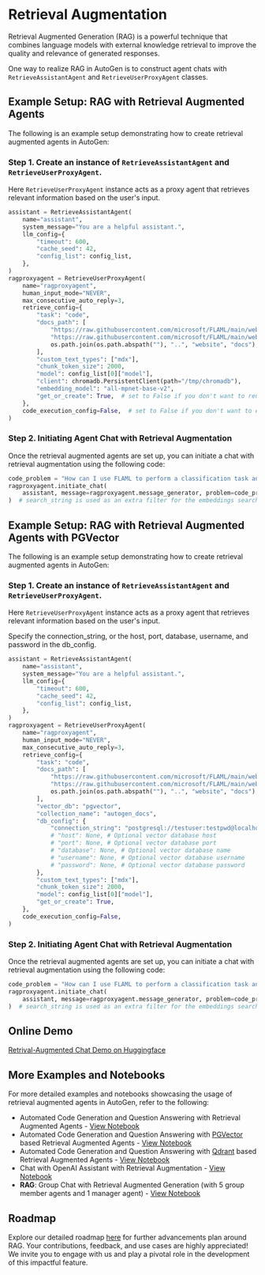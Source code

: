 # Retrieval Augmentation

Retrieval Augmented Generation (RAG) is a powerful technique that combines language models with external knowledge retrieval to improve the quality and relevance of generated responses.

One way to realize RAG in AutoGen is to construct agent chats with `RetrieveAssistantAgent` and `RetrieveUserProxyAgent` classes.

## Example Setup: RAG with Retrieval Augmented Agents
The following is an example setup demonstrating how to create retrieval augmented agents in AutoGen:

### Step 1. Create an instance of `RetrieveAssistantAgent` and `RetrieveUserProxyAgent`.

Here `RetrieveUserProxyAgent` instance acts as a proxy agent that retrieves relevant information based on the user's input.
```python
assistant = RetrieveAssistantAgent(
    name="assistant",
    system_message="You are a helpful assistant.",
    llm_config={
        "timeout": 600,
        "cache_seed": 42,
        "config_list": config_list,
    },
)
ragproxyagent = RetrieveUserProxyAgent(
    name="ragproxyagent",
    human_input_mode="NEVER",
    max_consecutive_auto_reply=3,
    retrieve_config={
        "task": "code",
        "docs_path": [
            "https://raw.githubusercontent.com/microsoft/FLAML/main/website/docs/Examples/Integrate%20-%20Spark.md",
            "https://raw.githubusercontent.com/microsoft/FLAML/main/website/docs/Research.md",
            os.path.join(os.path.abspath(""), "..", "website", "docs"),
        ],
        "custom_text_types": ["mdx"],
        "chunk_token_size": 2000,
        "model": config_list[0]["model"],
        "client": chromadb.PersistentClient(path="/tmp/chromadb"),
        "embedding_model": "all-mpnet-base-v2",
        "get_or_create": True,  # set to False if you don't want to reuse an existing collection, but you'll need to remove the collection manually
    },
    code_execution_config=False,  # set to False if you don't want to execute the code
)
```

### Step 2. Initiating Agent Chat with Retrieval Augmentation

Once the retrieval augmented agents are set up, you can initiate a chat with retrieval augmentation using the following code:

```python
code_problem = "How can I use FLAML to perform a classification task and use spark to do parallel training. Train 30 seconds and force cancel jobs if time limit is reached."
ragproxyagent.initiate_chat(
    assistant, message=ragproxyagent.message_generator, problem=code_problem, search_string="spark"
)  # search_string is used as an extra filter for the embeddings search, in this case, we only want to search documents that contain "spark".
```

## Example Setup: RAG with Retrieval Augmented Agents with PGVector
The following is an example setup demonstrating how to create retrieval augmented agents in AutoGen:

### Step 1. Create an instance of `RetrieveAssistantAgent` and `RetrieveUserProxyAgent`.

Here `RetrieveUserProxyAgent` instance acts as a proxy agent that retrieves relevant information based on the user's input.

Specify the connection_string, or the host, port, database, username, and password in the db_config.

```python
assistant = RetrieveAssistantAgent(
    name="assistant",
    system_message="You are a helpful assistant.",
    llm_config={
        "timeout": 600,
        "cache_seed": 42,
        "config_list": config_list,
    },
)
ragproxyagent = RetrieveUserProxyAgent(
    name="ragproxyagent",
    human_input_mode="NEVER",
    max_consecutive_auto_reply=3,
    retrieve_config={
        "task": "code",
        "docs_path": [
            "https://raw.githubusercontent.com/microsoft/FLAML/main/website/docs/Examples/Integrate%20-%20Spark.md",
            "https://raw.githubusercontent.com/microsoft/FLAML/main/website/docs/Research.md",
            os.path.join(os.path.abspath(""), "..", "website", "docs"),
        ],
        "vector_db": "pgvector",
        "collection_name": "autogen_docs",
        "db_config": {
            "connection_string": "postgresql://testuser:testpwd@localhost:5432/vectordb", # Optional - connect to an external vector database
            # "host": None, # Optional vector database host
            # "port": None, # Optional vector database port
            # "database": None, # Optional vector database name
            # "username": None, # Optional vector database username
            # "password": None, # Optional vector database password
        },
        "custom_text_types": ["mdx"],
        "chunk_token_size": 2000,
        "model": config_list[0]["model"],
        "get_or_create": True,
    },
    code_execution_config=False,
)
```

### Step 2. Initiating Agent Chat with Retrieval Augmentation

Once the retrieval augmented agents are set up, you can initiate a chat with retrieval augmentation using the following code:

```python
code_problem = "How can I use FLAML to perform a classification task and use spark to do parallel training. Train 30 seconds and force cancel jobs if time limit is reached."
ragproxyagent.initiate_chat(
    assistant, message=ragproxyagent.message_generator, problem=code_problem, search_string="spark"
)  # search_string is used as an extra filter for the embeddings search, in this case, we only want to search documents that contain "spark".
```

## Online Demo
[Retrival-Augmented Chat Demo on Huggingface](https://huggingface.co/spaces/thinkall/autogen-demos)

## More Examples and Notebooks
For more detailed examples and notebooks showcasing the usage of retrieval augmented agents in AutoGen, refer to the following:
- Automated Code Generation and Question Answering with Retrieval Augmented Agents - [View Notebook](/docs/notebooks/agentchat_RetrieveChat)
- Automated Code Generation and Question Answering with [PGVector](https://github.com/pgvector/pgvector) based Retrieval Augmented Agents - [View Notebook](https://github.com/microsoft/autogen/blob/main/notebook/agentchat_RetrieveChat_pgvector.ipynb)
- Automated Code Generation and Question Answering with [Qdrant](https://qdrant.tech/) based Retrieval Augmented Agents - [View Notebook](https://github.com/microsoft/autogen/blob/main/notebook/agentchat_RetrieveChat_qdrant.ipynb)
- Chat with OpenAI Assistant with Retrieval Augmentation - [View Notebook](https://github.com/microsoft/autogen/blob/main/notebook/agentchat_oai_assistant_retrieval.ipynb)
- **RAG**: Group Chat with Retrieval Augmented Generation (with 5 group member agents and 1 manager agent) - [View Notebook](/docs/notebooks/agentchat_groupchat_RAG)

## Roadmap

Explore our detailed roadmap [here](https://github.com/microsoft/autogen/issues/1657) for further advancements plan around RAG. Your contributions, feedback, and use cases are highly appreciated! We invite you to engage with us and play a pivotal role in the development of this impactful feature.
